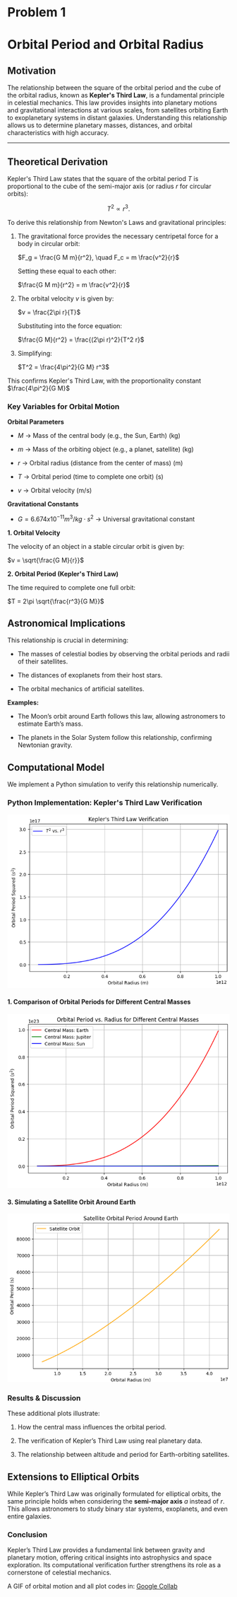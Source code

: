 # Problem 1
# Orbital Period and Orbital Radius

## Motivation
The relationship between the square of the orbital period and the cube of the orbital radius, known as **Kepler's Third Law**, is a fundamental principle in celestial mechanics. This law provides insights into planetary motions and gravitational interactions at various scales, from satellites orbiting Earth to exoplanetary systems in distant galaxies. Understanding this relationship allows us to determine planetary masses, distances, and orbital characteristics with high accuracy.

---

## Theoretical Derivation
Kepler's Third Law states that the square of the orbital period $T$ is proportional to the cube of the semi-major axis (or radius $r$ for circular orbits):

$$T^2 \propto r^3.$$


To derive this relationship from Newton's Laws and gravitational principles:

1. The gravitational force provides the necessary centripetal force for a body in circular orbit:

   $F_g = \frac{G M m}{r^2}, \quad F_c = m \frac{v^2}{r}$

   Setting these equal to each other:

   $\frac{G M m}{r^2} = m \frac{v^2}{r}$

2. The orbital velocity $v$ is given by:

   $v = \frac{2\pi r}{T}$

   Substituting into the force equation:

   $\frac{G M}{r^2} = \frac{(2\pi r)^2}{T^2 r}$

3. Simplifying:

   $T^2 = \frac{4\pi^2}{G M} r^3$

This confirms Kepler's Third Law, with the proportionality constant $\frac{4\pi^2}{G M}$

### Key Variables for Orbital Motion

**Orbital Parameters**

- $M$ → Mass of the central body (e.g., the Sun, Earth) (kg)

- $m$ → Mass of the orbiting object (e.g., a planet, satellite) (kg)

- $r$ → Orbital radius (distance from the center of mass) (m)

- $T$ → Orbital period (time to complete one orbit) (s)

- $v$ → Orbital velocity (m/s)

**Gravitational Constants**

- $G = 6.674 x 10^{-11} m^3/kg \cdot s^2$ → Universal gravitational constant

 **1. Orbital Velocity**

The velocity of an object in a stable circular orbit is given by:

$v = \sqrt{\frac{G M}{r}}$

 **2. Orbital Period (Kepler's Third Law)**

The time required to complete one full orbit:

$T = 2\pi \sqrt{\frac{r^3}{G M}}$

## Astronomical Implications
This relationship is crucial in determining:

- The masses of celestial bodies by observing the orbital periods and radii of their satellites.

- The distances of exoplanets from their host stars.

- The orbital mechanics of artificial satellites.

**Examples:**

- The Moon’s orbit around Earth follows this law, allowing astronomers to estimate Earth’s mass.

- The planets in the Solar System follow this relationship, confirming Newtonian gravity.

## Computational Model

We implement a Python simulation to verify this relationship numerically.

### **Python Implementation: Kepler's Third Law Verification**

![alt text](image.png)

#### **1. Comparison of Orbital Periods for Different Central Masses**

![alt text](image-1.png)

#### **3. Simulating a Satellite Orbit Around Earth**

![alt text](image-2.png)

### **Results & Discussion**

These additional plots illustrate:

1. How the central mass influences the orbital period.

2. The verification of Kepler’s Third Law using real planetary data.

3. The relationship between altitude and period for Earth-orbiting satellites.

## Extensions to Elliptical Orbits
While Kepler’s Third Law was originally formulated for elliptical orbits, the same principle holds when considering the **semi-major axis** $a$ instead of $r$. This allows astronomers to study binary star systems, exoplanets, and even entire galaxies.

### **Conclusion**
Kepler’s Third Law provides a fundamental link between gravity and planetary motion, offering critical insights into astrophysics and space exploration. Its computational verification further strengthens its role as a cornerstone of celestial mechanics.

A GIF of orbital motion and all plot codes in: [Google Collab](https://colab.research.google.com/drive/1qLvtIVOvNFZVebJs_L2Bp4DgAH0eoSg_?usp=sharing)
